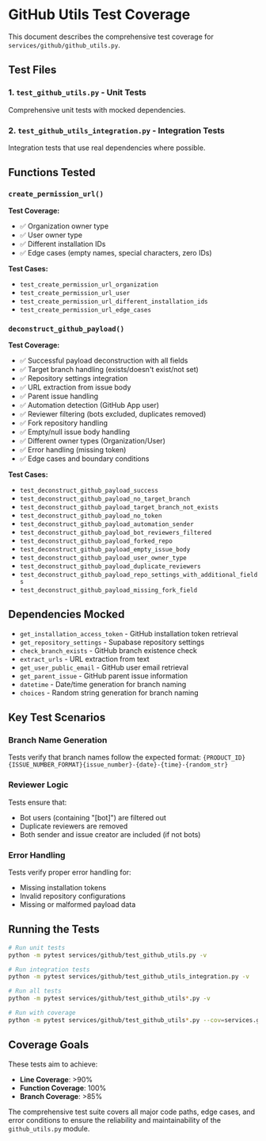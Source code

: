 # GitHub Utils Test Coverage

This document describes the comprehensive test coverage for `services/github/github_utils.py`.

## Test Files

### 1. `test_github_utils.py` - Unit Tests
Comprehensive unit tests with mocked dependencies.

### 2. `test_github_utils_integration.py` - Integration Tests
Integration tests that use real dependencies where possible.

## Functions Tested

### `create_permission_url()`

**Test Coverage:**
- ✅ Organization owner type
- ✅ User owner type
- ✅ Different installation IDs
- ✅ Edge cases (empty names, special characters, zero IDs)

**Test Cases:**
- `test_create_permission_url_organization`
- `test_create_permission_url_user`
- `test_create_permission_url_different_installation_ids`
- `test_create_permission_url_edge_cases`

### `deconstruct_github_payload()`

**Test Coverage:**
- ✅ Successful payload deconstruction with all fields
- ✅ Target branch handling (exists/doesn't exist/not set)
- ✅ Repository settings integration
- ✅ URL extraction from issue body
- ✅ Parent issue handling
- ✅ Automation detection (GitHub App user)
- ✅ Reviewer filtering (bots excluded, duplicates removed)
- ✅ Fork repository handling
- ✅ Empty/null issue body handling
- ✅ Different owner types (Organization/User)
- ✅ Error handling (missing token)
- ✅ Edge cases and boundary conditions

**Test Cases:**
- `test_deconstruct_github_payload_success`
- `test_deconstruct_github_payload_no_target_branch`
- `test_deconstruct_github_payload_target_branch_not_exists`
- `test_deconstruct_github_payload_no_token`
- `test_deconstruct_github_payload_automation_sender`
- `test_deconstruct_github_payload_bot_reviewers_filtered`
- `test_deconstruct_github_payload_forked_repo`
- `test_deconstruct_github_payload_empty_issue_body`
- `test_deconstruct_github_payload_user_owner_type`
- `test_deconstruct_github_payload_duplicate_reviewers`
- `test_deconstruct_github_payload_repo_settings_with_additional_fields`
- `test_deconstruct_github_payload_missing_fork_field`

## Dependencies Mocked

- `get_installation_access_token` - GitHub installation token retrieval
- `get_repository_settings` - Supabase repository settings
- `check_branch_exists` - GitHub branch existence check
- `extract_urls` - URL extraction from text
- `get_user_public_email` - GitHub user email retrieval
- `get_parent_issue` - GitHub parent issue information
- `datetime` - Date/time generation for branch naming
- `choices` - Random string generation for branch naming

## Key Test Scenarios

### Branch Name Generation
Tests verify that branch names follow the expected format:
`{PRODUCT_ID}{ISSUE_NUMBER_FORMAT}{issue_number}-{date}-{time}-{random_str}`

### Reviewer Logic
Tests ensure that:
- Bot users (containing "[bot]") are filtered out
- Duplicate reviewers are removed
- Both sender and issue creator are included (if not bots)

### Error Handling
Tests verify proper error handling for:
- Missing installation tokens
- Invalid repository configurations
- Missing or malformed payload data

## Running the Tests

```bash
# Run unit tests
python -m pytest services/github/test_github_utils.py -v

# Run integration tests
python -m pytest services/github/test_github_utils_integration.py -v

# Run all tests
python -m pytest services/github/test_github_utils*.py -v

# Run with coverage
python -m pytest services/github/test_github_utils*.py --cov=services.github.github_utils --cov-report=html
```

## Coverage Goals

These tests aim to achieve:
- **Line Coverage**: >90%
- **Function Coverage**: 100%
- **Branch Coverage**: >85%

The comprehensive test suite covers all major code paths, edge cases, and error conditions to ensure the reliability and maintainability of the `github_utils.py` module.
